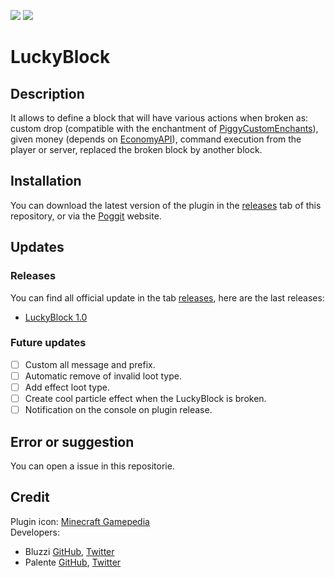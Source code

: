 [![](https://poggit.pmmp.io/shield.state/LuckyBlock)](https://poggit.pmmp.io/p/LuckyBlock)
[![](https://poggit.pmmp.io/shield.dl.total/LuckyBlock)](https://poggit.pmmp.io/p/LuckyBlock)

# LuckyBlock
## Description
It allows to define a block that will have various actions when broken as: custom drop (compatible with the enchantment of [PiggyCustomEnchants](https://poggit.pmmp.io/p/PiggyCustomEnchants)), given money (depends on [EconomyAPI](https://poggit.pmmp.io/p/EconomyAPI)), command execution from the player or server, replaced the broken block by another block.

## Installation
You can download the latest version of the plugin in the [releases](https://github.com/Palente/LuckyBlock/releases) tab of this repository, or via the [Poggit](https://poggit.pmmp.io/p/LuckyBlock) website.

## Updates
### Releases
You can find all official update in the tab [releases](https://github.com/Palente/LuckyBlock/releases), here are the last releases:<br>
- [LuckyBlock 1.0](https://github.com/Palente/LuckyBlock/releases/tag/1.0)
### Future updates
- [ ] Custom all message and prefix.
- [ ] Automatic remove of invalid loot type.
- [ ] Add effect loot type.
- [ ] Create cool particle effect when the LuckyBlock is broken.
- [ ] Notification on the console on plugin release.

## Error or suggestion
You can open a issue in this repositorie.

## Credit
Plugin icon: [Minecraft Gamepedia](https://minecraft.gamepedia.com/Mods/Lucky_Block)<br>
Developers:
- Bluzzi [GitHub](https://github.com/Bluzzi), [Twitter](https://twitter.com/Bluzzi_)
- Palente [GitHub](https://github.com/Palente), [Twitter](https://twitter.com/Adel_Palente)
